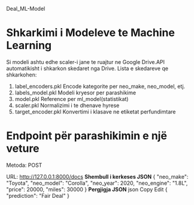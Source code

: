 Deal_ML-Model

# Shkarkimi i Modeleve te Machine Learning
Si modeli ashtu edhe scaler-i jane te ruajtur ne Google Drive.API automatikisht i shkarkon skedaret nga Drive.
Lista e skedareve qe shkarkohen:
1. label_encoders.pkl	Encode kategorite per neo_make, neo_model, etj.
2. labels_model.pkl	Modeli kryesor per parashikime
3. model.pkl	Reference per ml_model(statistikat)
4. scaler.pkl	Normalizimi i te dhenave hyrese
5. target_encoder.pkl	Konvertimi i klasave ne etiketat perfundimtare

# Endpoint për parashikimin e një veture
Metoda: POST

URL: http://127.0.0.1:8000/docs 
 **Shembull i kerkeses JSON**
{
  "neo_make": "Toyota",
  "neo_model": "Corolla",
  "neo_year": 2020,
  "neo_engine": "1.8L",
  "price": 20000,
  "miles": 30000
}
**Pergjigja JSON**
json
Copy
Edit
{
  "prediction": "Fair Deal"
}
